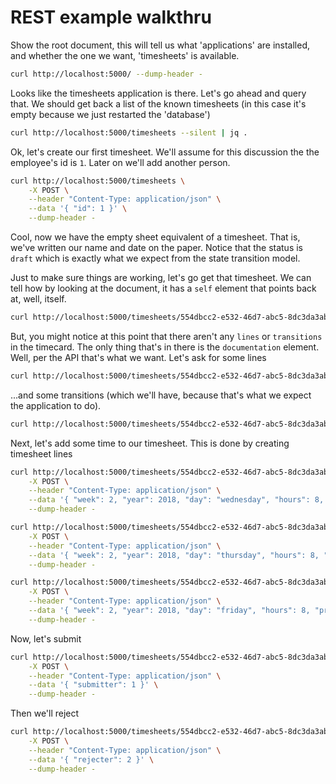 # REST example walkthru

Show the root document, this will tell us what 'applications' are installed, and whether the one we want, 'timesheets' is available.

```bash
curl http://localhost:5000/ --dump-header -
```

Looks like the timesheets application is there. Let's go ahead and query that. We should get back a list of the known timesheets (in this case it's empty because we just restarted the 'database')

```bash
curl http://localhost:5000/timesheets --silent | jq .
```

Ok, let's create our first timesheet. We'll assume for this discussion the the employee's id is `1`. Later on we'll add another person.

```bash
curl http://localhost:5000/timesheets \
    -X POST \
    --header "Content-Type: application/json" \
    --data '{ "id": 1 }' \
    --dump-header -
```

Cool, now we have the empty sheet equivalent of a timesheet. That is, we've written our name and date on the paper. Notice that the status is `draft` which is exactly what we expect from the state transition model.

Just to make sure things are working, let's go get that timesheet. We can tell how by looking at the document, it has a `self` element that points back at, well, itself.

```bash
curl http://localhost:5000/timesheets/554dbcc2-e532-46d7-abc5-8dc3da3abc07
```

But, you might notice at this point that there aren't any `lines` or `transitions` in the timecard. The only thing that's in there is the `documentation` element. Well, per the API that's what we want. Let's ask for some lines

```bash
curl http://localhost:5000/timesheets/554dbcc2-e532-46d7-abc5-8dc3da3abc07/lines
```

...and some transitions (which we'll have, because that's what we expect the application to do).

```bash
curl http://localhost:5000/timesheets/554dbcc2-e532-46d7-abc5-8dc3da3abc07/transitions
```

Next, let's add some time to our timesheet. This is done by creating timesheet lines

```bash
curl http://localhost:5000/timesheets/554dbcc2-e532-46d7-abc5-8dc3da3abc07/lines \
    -X POST \
    --header "Content-Type: application/json" \
    --data '{ "week": 2, "year": 2018, "day": "wednesday", "hours": 8, "project": "CPSC 5200" }' \
    --dump-header -

curl http://localhost:5000/timesheets/554dbcc2-e532-46d7-abc5-8dc3da3abc07/lines \
    -X POST \
    --header "Content-Type: application/json" \
    --data '{ "week": 2, "year": 2018, "day": "thursday", "hours": 8, "project": "CPSC 5200" }' \
    --dump-header -

curl http://localhost:5000/timesheets/554dbcc2-e532-46d7-abc5-8dc3da3abc07/lines \
    -X POST \
    --header "Content-Type: application/json" \
    --data '{ "week": 2, "year": 2018, "day": "friday", "hours": 8, "project": "CPSC 5200" }' \
    --dump-header -
```

Now, let's submit

```bash
curl http://localhost:5000/timesheets/554dbcc2-e532-46d7-abc5-8dc3da3abc07/submittal \
    -X POST \
    --header "Content-Type: application/json" \
    --data '{ "submitter": 1 }' \
    --dump-header -
```

Then we'll reject

```bash
curl http://localhost:5000/timesheets/554dbcc2-e532-46d7-abc5-8dc3da3abc07/rejection \
    -X POST \
    --header "Content-Type: application/json" \
    --data '{ "rejecter": 2 }' \
    --dump-header -
```
